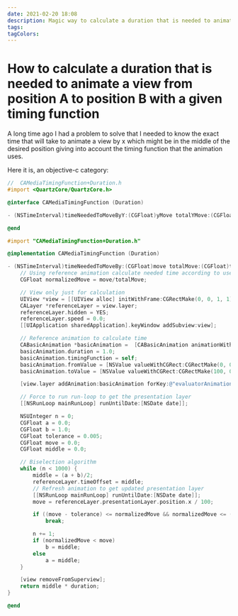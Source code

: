 ```yaml
---
date: 2021-02-20 18:08
description: Magic way to calculate a duration that is needed to animate a view from position A to position B with given timing function
tags: 
tagColors: 
---
```

# How to calculate a duration that is needed to animate a view from position A to position B with a given timing function

A long time ago I had a problem to solve that I needed to know the exact time that will take to animate a view by x which might be in the middle of the desired position giving into account the timing function that the animation uses.

Here it is, an objective-c category:

```objective-c
//  CAMediaTimingFunction+Duration.h
#import <QuartzCore/QuartzCore.h>

@interface CAMediaTimingFunction (Duration)

- (NSTimeInterval)timeNeededToMoveByY:(CGFloat)yMove totalYMove:(CGFloat)totalYMove duration:(NSTimeInterval)duration;

@end

#import "CAMediaTimingFunction+Duration.h"

@implementation CAMediaTimingFunction (Duration)

- (NSTimeInterval)timeNeededToMoveBy:(CGFloat)move totalMove:(CGFloat)totalMove duration:(NSTimeInterval)duration {
    // Using reference animation calculate needed time according to used timing function
    CGFloat normalizedMove = move/totalMove;

    // View only just for calculation
    UIView *view = [[UIView alloc] initWithFrame:CGRectMake(0, 0, 1, 1)];
    CALayer *referenceLayer = view.layer;
    referenceLayer.hidden = YES;
    referenceLayer.speed = 0.0;
    [[UIApplication sharedApplication].keyWindow addSubview:view];

    // Reference animation to calculate time
    CABasicAnimation *basicAnimation =  [CABasicAnimation animationWithKeyPath:@"frame"];
    basicAnimation.duration = 1.0;
    basicAnimation.timingFunction = self;
    basicAnimation.fromValue = [NSValue valueWithCGRect:CGRectMake(0, 0, 1, 1)];
    basicAnimation.toValue = [NSValue valueWithCGRect:CGRectMake(100, 0, 1, 1)];

    [view.layer addAnimation:basicAnimation forKey:@"evaluatorAnimation"];

    // Force to run run-loop to get the presentation layer
    [[NSRunLoop mainRunLoop] runUntilDate:[NSDate date]];

    NSUInteger n = 0;
    CGFloat a = 0.0;
    CGFloat b = 1.0;
    CGFloat tolerance = 0.005;
    CGFloat move = 0.0;
    CGFloat middle = 0.0;

    // Biselection algorithm
    while (n < 1000) {
        middle = (a + b)/2;
        referenceLayer.timeOffset = middle;
        // Refresh animation to get updated presentation layer
        [[NSRunLoop mainRunLoop] runUntilDate:[NSDate date]];
        move = referenceLayer.presentationLayer.position.x / 100;

        if ((move - tolerance) <= normalizedMove && normalizedMove <= (move + tolerance))
            break;

        n += 1;
        if (normalizedMove < move)
            b = middle;
        else
            a = middle;
    }

    [view removeFromSuperview];
    return middle * duration;
}

@end
```